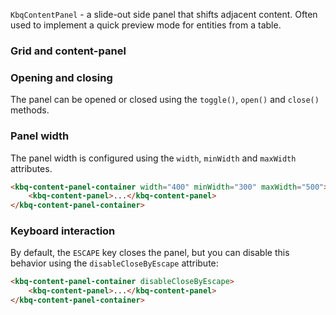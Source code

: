 `KbqContentPanel` - a slide-out side panel that shifts adjacent content. Often used to implement a quick preview mode for entities from a table.

<!-- example(content-panel-overview) -->

### Grid and content-panel

<!-- example(content-panel-with-grid) -->

### Opening and closing

The panel can be opened or closed using the `toggle()`, `open()` and `close()` methods.

### Panel width

The panel width is configured using the `width`, `minWidth` and `maxWidth` attributes.

```html
<kbq-content-panel-container width="400" minWidth="300" maxWidth="500">
    <kbq-content-panel>...</kbq-content-panel>
</kbq-content-panel-container>
```

### Keyboard interaction

By default, the `ESCAPE` key closes the panel, but you can disable this behavior using the `disableCloseByEscape` attribute:

```html
<kbq-content-panel-container disableCloseByEscape>
    <kbq-content-panel>...</kbq-content-panel>
</kbq-content-panel-container>
```
